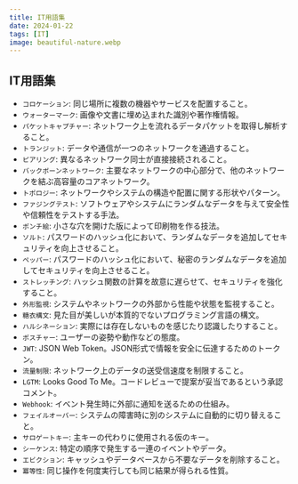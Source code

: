 ```yaml
---
title: IT用語集
date: 2024-01-22
tags: [IT]
image: beautiful-nature.webp
---
```



## IT用語集

* `コロケーション`: 同じ場所に複数の機器やサービスを配置すること。
* `ウォーターマーク`: 画像や文書に埋め込まれた識別や著作権情報。
* `パケットキャプチャー`: ネットワーク上を流れるデータパケットを取得し解析すること。
* `トランジット`: データや通信が一つのネットワークを通過すること。
* `ピアリング`: 異なるネットワーク同士が直接接続されること。
* `バックボーンネットワーク`: 主要なネットワークの中心部分で、他のネットワークを結ぶ高容量のコアネットワーク。
* `トポロジー`: ネットワークやシステムの構造や配置に関する形状やパターン。
* `ファジングテスト`: ソフトウェアやシステムにランダムなデータを与えて安全性や信頼性をテストする手法。
* `ポンチ絵`: 小さな穴を開けた版によって印刷物を作る技法。
* `ソルト`: パスワードのハッシュ化において、ランダムなデータを追加してセキュリティを向上させること。
* `ペッパー`: パスワードのハッシュ化において、秘密のランダムなデータを追加してセキュリティを向上させること。
* `ストレッチング`: ハッシュ関数の計算を故意に遅らせて、セキュリティを強化すること。
* `外形監視`: システムやネットワークの外部から性能や状態を監視すること。
* `糖衣構文`: 見た目が美しいが本質的でないプログラミング言語の構文。
* `ハルシネーション`: 実際には存在しないものを感じたり認識したりすること。
* `ポスチャー`: ユーザーの姿勢や動作などの態度。
* `JWT`: JSON Web Token。JSON形式で情報を安全に伝達するためのトークン。
* `流量制限`: ネットワーク上のデータの送受信速度を制限すること。
* `LGTM`: Looks Good To Me。コードレビューで提案が妥当であるという承認コメント。
* `Webhook`: イベント発生時に外部に通知を送るための仕組み。
* `フェイルオーバー`: システムの障害時に別のシステムに自動的に切り替えること。
* `サロゲートキー`: 主キーの代わりに使用される仮のキー。
* `シーケンス`: 特定の順序で発生する一連のイベントやデータ。
* `エビクション`: キャッシュやデータベースから不要なデータを削除すること。
* `冪等性`: 同じ操作を何度実行しても同じ結果が得られる性質。